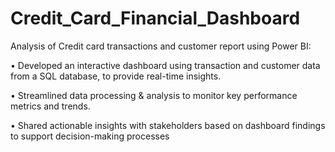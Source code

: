 # Credit_Card_Financial_Dashboard
Analysis of Credit card transactions and customer report using Power BI:

 • Developed an interactive dashboard using 
transaction and customer data from a SQL database, 
to provide real-time insights.

• Streamlined data processing & analysis to monitor 
key performance metrics and trends.

 • Shared actionable insights with stakeholders based 
on dashboard findings to support decision-making 
processes
